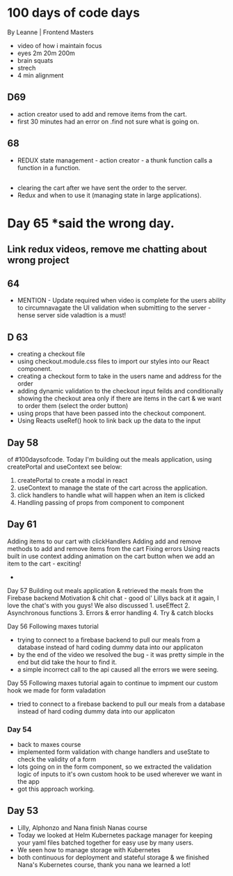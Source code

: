 # 100 days of code days

By Leanne | Frontend Masters
- video of how i maintain focus
- eyes 2m 20m 200m
- brain squats
- strech
- 4 min alignment


## D69
- action creator used to add and remove items from the cart.
- first 30 minutes had an error on .find not sure what is going on.

## 68
- REDUX state management - action creator - a thunk function calls a function in a function.

## 
- clearing the cart after we have sent the order to the server.
- Redux and when to use it (managing state in large applications).

# Day 65 *said the wrong day.
## Link redux videos, remove me chatting about wrong project


## 64

- MENTION - Update required when video is complete for the users ability to circumnavagate the UI validation when submitting to the server - hense server side valadtion is a must!

## D 63
- creating a checkout file
- using checkout.module.css files to import our styles into our React component.
- creating a checkout form to take in the users name and address for the order
- adding dynamic validation to the checkout input feilds and conditionally showing the checkout area only if there are items in the cart & we want to order them (select the order button)
- using props that have been passed into the checkout component.
- Using Reacts useRef() hook to link back up the data to the input

## Day 58

of #100daysofcode. Today I'm building out the meals application, using createPortal and useContext see below:

1. createPortal to create a modal in react
2. useContext to manage the state of the cart across the application.
3. click handlers to handle what will happen when an item is clicked
4. Handling passing of props from component to component

## Day 61

Adding items to our cart with clickHandlers
Adding add and remove methods to add and remove items from the cart
Fixing errors
Using reacts built in use context
adding animation on the cart button when we add an item to the cart - exciting!

-

Day 57
Building out meals application & retrieved the meals from the Firebase backend
Motivation & chit chat - good ol' Lillys back at it again, I love the chat's with you guys!
We also discussed 1. useEffect 2. Asynchronous functions 3. Errors & error handling 4. Try & catch blocks

Day 56
Following maxes tutorial

- trying to connect to a firebase backend to pull our meals from a database instead of hard coding dummy data into our applicaton
- by the end of the video we resolved the bug - it was pretty simple in the end but did take the hour to find it.
- a simple incorrect call to the api caused all the errors we were seeing.

Day 55
Following maxes tutorial again to continue to impment our custom hook we made for form valadation

- tried to connect to a firebase backend to pull our meals from a database instead of hard coding dummy data into our applicaton

### Day 54

- back to maxes course
- implemented form validation with change handlers and useState to check the validity of a form
- lots going on in the form component, so we extracted the validation logic of inputs to it's own custom hook to be used wherever we want in the app
- got this approach working.

## Day 53

- Lilly, Alphonzo and Nana finish Nanas course
- Today we looked at Helm Kubernetes package manager for keeping your yaml files batched together for easy use by many users.
- We seen how to manage storage with Kubernetes
- both continuous for deployment and stateful storage
  & we finished Nana's Kubernetes course, thank you nana we learned a lot!
